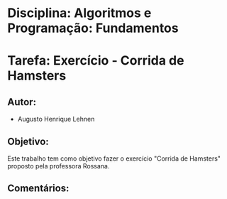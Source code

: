# Disciplina: Algoritmos e Programação: Fundamentos

# Tarefa: Exercício - Corrida de Hamsters

## Autor:
- Augusto Henrique Lehnen

## Objetivo:
Este trabalho tem como objetivo fazer o exercício "Corrida de Hamsters" proposto pela professora Rossana.

## Comentários:

